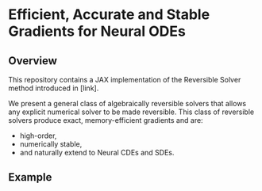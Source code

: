 # Efficient, Accurate and Stable Gradients for Neural ODEs

## Overview
This repository contains a JAX implementation of the Reversible Solver method introduced in [link].

We present a general class of algebraically reversible solvers that allows any explicit numerical solver to be made reversible. This class of reversible solvers produce exact, memory-efficient gradients and are:
- high-order,
- numerically stable,
- and naturally extend to Neural CDEs and SDEs.

## Example
